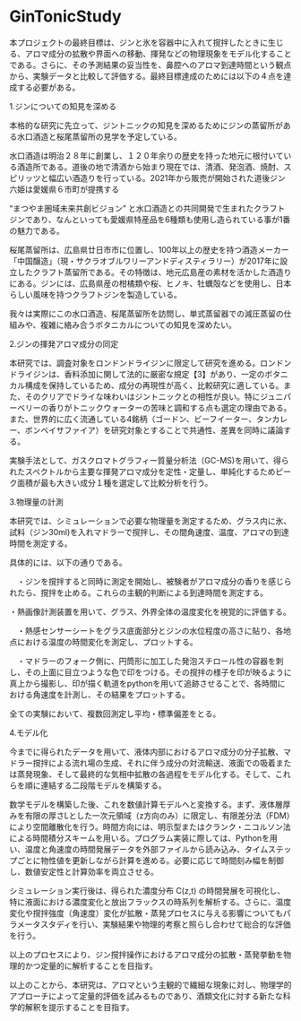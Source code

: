 # GinTonicStudy
本プロジェクトの最終目標は、ジンと氷を容器中に入れて撹拌したときに生じる、アロマ成分の拡散や界面への移動、揮発などの物理現象をモデル化することである。さらに、その予測結果の妥当性を、鼻腔へのアロマ到達時間という観点から、実験データと比較して評価する。最終目標達成のためには以下の４点を達成する必要がある。 

 

1.ジンについての知見を深める 

本格的な研究に先立って、ジントニックの知見を深めるためにジンの蒸留所がある水口酒造と桜尾蒸留所の見学を予定している。 

 

水口酒造は明治２８年に創業し、１２０年余りの歴史を持った地元に根付いている酒造所である。道後の地で清酒から始まり現在では、清酒、発泡酒、焼酎、スピリッツと幅広い酒造りを行っている。2021年から販売が開始された道後ジン六姫は愛媛県６市町が提携する 

“まつやま圏域未来共創ビジョン” と水口酒造との共同開発で生まれたクラフトジンであり、なんといっても愛媛県特産品を6種類も使用し造られている事が1番の魅力である。 

 

桜尾蒸留所は、広島県廿日市市に位置し、100年以上の歴史を持つ酒造メーカー「中国醸造」（現・サクラオブルワリーアンドディスティラリー）が2017年に設立したクラフト蒸留所である。その特徴は、地元広島産の素材を活かした酒造りにある。ジンには、広島県産の柑橘類や桜、ヒノキ、牡蠣殻などを使用し、日本らしい風味を持つクラフトジンを製造している。 

 

我々は実際にこの水口酒造、桜尾蒸留所を訪問し、単式蒸留器での減圧蒸留の仕組みや、複雑に絡み合うボタニカルについての知見を深めたい。 

 

2.ジンの揮発アロマ成分の同定 

本研究では、調査対象をロンドンドライジンに限定して研究を進める。ロンドンドライジンは、香料添加に関して法的に厳密な規定【3】があり、一定のボタニカル構成を保持しているため、成分の再現性が高く、比較研究に適している。また、そのクリアでドライな味わいはジントニックとの相性が良い。特にジュニパーベリーの香りがトニックウォーターの苦味と調和する点も選定の理由である。また、世界的に広く流通している4銘柄（ゴードン、ビーフイーター、タンカレー、ボンベイサファイア）を研究対象とすることで共通性、差異を同時に議論する。 

 

実験手法として、ガスクロマトグラフィー質量分析法（GC-MS)を用いて、得られたスペクトルから主要な揮発アロマ成分を定性・定量し、単純化するためピーク面積が最も大きい成分１種を選定して比較分析を行う。 

 

3.物理量の計測 

本研究では、シミュレーションで必要な物理量を測定するため、グラス内に氷、試料（ジン30ml)を入れマドラーで撹拌し、その間角速度、温度、アロマの到達時間を測定する。 

具体的には、以下の通りである。 

 

　・ジンを撹拌すると同時に測定を開始し、被験者がアロマ成分の香りを感じられたら、撹拌を止める。これらの主観的判断による到達時間を測定する。 

  ・熱画像計測装置を用いて、グラス、外界全体の温度変化を視覚的に評価する。 

　・熱感センサーシートをグラス底面部分とジンの水位程度の高さに貼り、各地点における温度の時間変化を測定し、プロットする。 

　・マドラーのフォーク側に、円筒形に加工した発泡スチロール性の容器を刺し、その上面に目立つような色で印をつける。その撹拌の様子を印が映るように真上から撮影し、印が描く軌道をpythonを用いて追跡させることで、各時間における角速度を計測し、その結果をプロットする。 

全ての実験において、複数回測定し平均・標準偏差をとる。 

 

4.モデル化 

今までに得られたデータを用いて、液体内部におけるアロマ成分の分子拡散、マドラー撹拌による流れ場の生成、それに伴う成分の対流輸送、液面での吸着または蒸発現象、そして最終的な気相中拡散の各過程をモデル化する。そして、これらを順に連結する二段階モデルを構築する。 

 

数学モデルを構築した後、これを数値計算モデルへと変換する。まず、液体層厚みを有限の厚さLとした一次元領域（z方向のみ）に限定し、有限差分法（FDM）により空間離散化を行う。時間方向には、明示型またはクランク・ニコルソン法による時間積分スキームを用いる。プログラム実装に際しては、Pythonを用い、温度と角速度の時間発展データを外部ファイルから読み込み、タイムステップごとに物性値を更新しながら計算を進める。必要に応じて時間刻み幅を制御し、数値安定性と計算効率を両立させる。 

シミュレーション実行後は、得られた濃度分布 C(z,t) の時間発展を可視化し、特に液面における濃度変化と放出フラックスの時系列を解析する。さらに、温度変化や撹拌強度（角速度）変化が拡散・蒸発プロセスに与える影響についてもパラメータスタディを行い、実験結果や物理的考察と照らし合わせて総合的な評価を行う。 

以上のプロセスにより、ジン撹拌操作におけるアロマ成分の拡散・蒸発挙動を物理的かつ定量的に解析することを目指す。 

 

以上のことから、本研究は、アロマという主観的で繊細な現象に対し、物理学的アプローチによって定量的評価を試みるものであり、酒類文化に対する新たな科学的解釈を提示することを目指す。 
